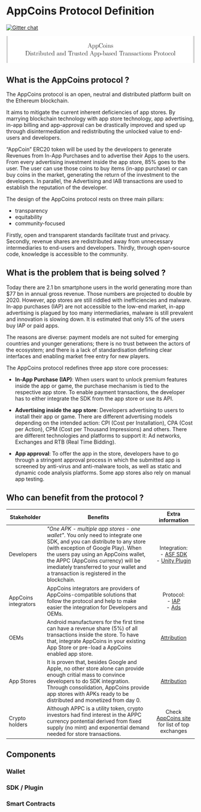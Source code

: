 # AppCoins Protocol Definition

[![Gitter chat](https://badges.gitter.im/gitterHQ/gitter.png)](https://gitter.im/AppCoinsProject/Lobby)

![AppCoins Protocol - Distributed and Trusted App-based Transactions Protocol ](images/coverProtocol.png)

## What is the AppCoins protocol ? 

The AppCoins protocol is an open, neutral and distributed platform built on the Ethereum blockchain. 

It aims to mitigate the current inherent deficiencies of app stores. By marrying blockchain technology with app store technology, app advertising, in-app billing and app-approval can be drastically improved and sped up through disintermediation and redistributing the unlocked value to end-users and developers. 

“AppCoin” ERC20 token will be used by the developers to generate Revenues from In-App Purchases and to advertise their Apps to the users. From every advertising investment inside the app store, 85% goes to the user. The user can use those coins to buy items (in-app purchase) or can buy coins in the market, generating the return of the investment to the developers. In parallel, the Advertising and IAB transactions are used to establish the reputation of the developer.

The design of the AppCoins protocol rests on three main pillars: 

<ul class="simplelist">

<li> transparency </li> 

<li> equitability</li>

<li> community-focused</li>
</ul>

Firstly, open and transparent standards facilitate trust and privacy. Secondly, revenue shares are redistributed away from unnecessary intermediaries to end-users and developers. Thirdly, through open-source code, knowledge is accessible to the community.

## What is the problem that is being solved ? 


Today there are 2.1 bn smartphone users in the world generating more than \$77 bn in annual gross revenue. Those numbers are projected to double by 2020. However, app stores are still riddled with inefficiencies and malware. In-app purchases (IAP) are not accessible to the low-end market, in-app advertising is plagued by too many intermediaries, malware is still prevalent and innovation is slowing down. It is estimated that only 5\% of the users buy IAP or paid apps.

The reasons are diverse: payment models are not suited for emerging countries and younger generations; there is no trust between the actors of the ecosystem; and there is a lack of standardisation defining clear interfaces and enabling market free entry for new players.

The AppCoins protocol redefines three app store core processes:


* **In-App Purchase (IAP)**: When users want to unlock premium features inside the app or game, the purchase mechanism is tied to the respective app store. To enable payment transactions, the developer has to either integrate the SDK from the app store or use its API. </li>

* **Advertising inside the app store**: Developers advertising to users to install their app or game. There are different advertising models depending on the intended action: CPI (Cost per Installation), CPA (Cost per Action), CPM (Cost per Thousand Impressions) and others. There are different technologies and platforms to support it: Ad networks, Exchanges and RTB (Real Time Bidding).

* **App approval**: To offer the app in the store, developers have to go through a stringent approval process in which the submitted app is screened by anti-virus and anti-malware tools, as well as static and dynamic code analysis platforms. Some app stores also rely on manual app testing.

## Who can benefit from the protocol ? 

| Stakeholder | Benefits | Extra information |
|-------|------|:------:|
| Developers | *"One APK - multiple app stores - one wallet"*. You only need to integrate one SDK, and you can distribute to any store (with exception of Google Play). When the users pay using an AppCoins wallet, the APPC (AppCoins currency) will be imediately transferred to your wallet and a transaction is registered in the blockchain. | Integration: <br/> - [ASF SDK](https://github.com/AppStoreFoundation/asf-sdk) <br/> - [Unity Plugin](https://github.com/AppStoreFoundation/AppcoinsUnityPlugin) |
| AppCoins integrators| AppCoins integrators are providers of AppCoins-compatible solutions that follow the protocol and help to make easier the integration for Developers and OEMs. | Protocol: <br/> - [IAP](https://github.com/AppStoreFoundation/docs/wiki/In-App-Purchases)  <br/> - [Ads](https://github.com/AppStoreFoundation/docs/wiki/User-Acquisition) |
| OEMs | Android manufacturers for the first time can have a revenue share (5%) of all transactions inside the store. To have that, integrate AppCoins in your existing App Store or pre-load a AppCoins enabled app store. | [Attribution](LINK_MISSING)|
| App Stores | It is proven that, besides Google and Apple, no other store alone can provide enough critial mass to convince developers to do SDK integration. Through consolidation, AppCoins provide app stores with APKs ready to be distributed and monetized from day 0.  | [Attribution](LINK_MISSING)|
| Crypto holders | Although APPC is a utility token, crypto investors had find interest in the APPC currency pontential derived from fixed supply (no mint) and exponential demand needed for store transactions.  | Check [AppCoins site](https://appcoins.io) for list of top exchanges |

## Components

### Wallet

### SDK / Plugin

### Smart Contracts





